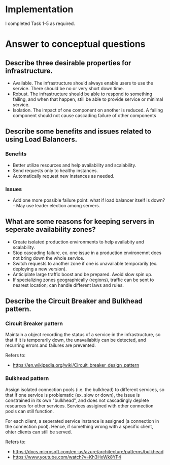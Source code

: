 # Implementation
I completed Task 1-5 as required.

# Answer to conceptual questions

## Describe three desirable properties for infrastructure.
   
- Available. The infrastructure should always enable users to use the service. There should be no or very short down time. 
- Robust. The infrastructure should be able to respond to something failing, and when that happen, still be able to provide service or minimal service.
- Isolation. The impact of one component on another is reduced. A failing component should not cause cascading failure of other components

## Describe some benefits and issues related to using Load Balancers.

### Benefits
- Better utilize resources and help availability and scalability.
- Send requests only to healthy instances.
- Automatically request new instances as needed. 
### Issues
- Add one more possible failure point: what if load balancer itself is down? - May use leader election among servers.

## What are some reasons for keeping servers in seperate availability zones?

- Create isolated production environments to help availabity and scalability.
- Stop cascading failure, ex. one issue in a production environemnt does not bring down the whole service.
- Switch requests to another zone if one is unavailable temporarily (ex. deploying a new version).
- Anticiplate large traffic boost and be prepared. Avoid slow spin up.
- If specializing zones geographically (regions), traffic can be sent to nearest location; can handle different laws and rules.

## Describe the Circuit Breaker and Bulkhead pattern.
### Circuit Breaker pattern
Maintain a object recording the status of a service in the infrastructure, so that if it is temporarily down, the unavailabitiy can be detected, and recurring errors and failures are prevented. 

Refers to:
- https://en.wikipedia.org/wiki/Circuit_breaker_design_pattern

### Bulkhead pattern
Assign isolated connection pools (i.e. the bulkhead) to different services, so that if one service is problematic (ex. slow or down), the issue is constrained in its own "bulkhead", and does not cascadingly deplete resources for other services. Services assigined with other connection pools can still function.  

For each client, a seperated service instance is assigned (a connection in the connection pool). Hence, if something wrong with a specific client, ohter clients can still be served.

Refers to: 
- https://docs.microsoft.com/en-us/azure/architecture/patterns/bulkhead
- https://www.youtube.com/watch?v=Kh3HxWk8YF4

